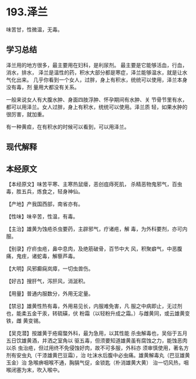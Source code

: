 # 193.泽兰
	
味苦甘，性微温，无毒。


## 学习总结
泽兰用的地方很多，最主要用在妇科，是利尿剂。
最主要是它能够活血，行血，消水，排水，
泽兰是温性的药，积水大部分都是寒症，泽兰能够温水，就是让水气化出来。
几乎你看到一个女人，过胖，身上有积水，统统可以使用，泽兰本身没有毒，剂
量用大都没有关系。

一般来说女人有大腹水肿、身面四肢浮肿、怀孕期间有水肿、关
节骨节里有水，都可以用泽兰。女人过胖，身上有积水，统统可以使用。泽兰质
轻，如果水肿的很厉害，就加重。

有一种黄疸，在有积水的时候可以看到，可以用泽兰。
## 现代解释


## 本经原文

【本经原文】味苦平寒、主寒热鼠瘘，恶创疽痔死肌，
杀精恶物鬼邪气，百虫毒，胜五兵，炼食之，轻身神仙。

【产地】产我国西部，南省亦有。

【性味】味辛苦，性温，有毒。

【主治】雄黄为蚀疮杀虫要药，主辟邪气，疗诸疮，解
毒，为外科要剂，亦可内服。

【别录】疗疥虫疮，鼻中息肉，及绝筋破骨，百节中大
风，积聚癖气，中恶腹痛，鬼疰，诸蛇毒，解藜芦毒。

【大明】风邪癫痫岚瘴，一切虫兽伤。

【好古】搜肝气，泻肝风，消涎积。

【用量】普通内服数分，外用无定量。

【禁忌】雄黄性热有毒，外用易见长，内服难免害，凡
服之中病即止，无过剂也，能柔五金干汞，转硫磺，伏
粉霜（以轻粉升成之霜。）与雌黄同，或云雄黄变铁，雌
黄变锡。

【吴克潜】按雄黄于疮痬螫外科，最为急用，以其性能
杀虫解毒也，吴俗于五月五日饮雄黄酒，并洒之室角以
驱五毒，但须要知道雄黄虽有腐蚀之力，能蚀恶肉以杀
虫治疮，但过用终不免侵蚀好肉，故不可多服，外科亦
须审慎使用，著名方剂有安虫丸（干漆雄黄巴豆霜），治
吐沫水后腹中必虫痛。雄黄解毒丸（巴豆雄黄玉金）治
急喉痹咽喉不通，胸膈气促，金锁匙（朴消雄黄大黄）
治一切风热，咽喉闭塞为末，吹入喉中。
